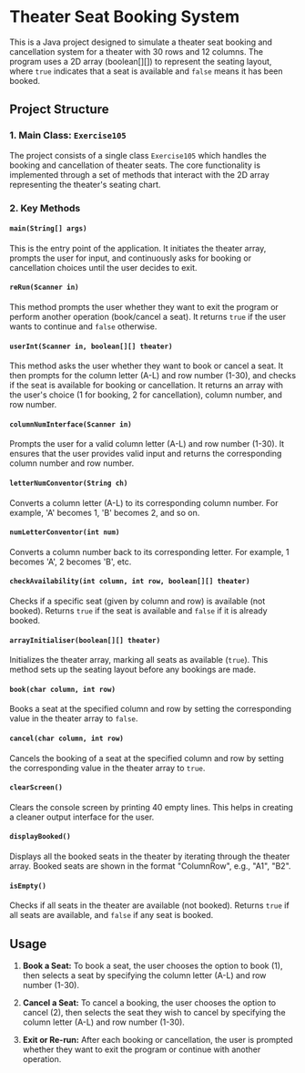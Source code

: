 # Theater Seat Booking System

This is a Java project designed to simulate a theater seat booking and cancellation system for a theater with 30 rows and 12 columns. The program uses a 2D array (boolean[][]) to represent the seating layout, where `true` indicates that a seat is available and `false` means it has been booked.

## Project Structure

### 1. **Main Class: `Exercise105`**

The project consists of a single class `Exercise105` which handles the booking and cancellation of theater seats. The core functionality is implemented through a set of methods that interact with the 2D array representing the theater's seating chart.

### 2. **Key Methods**

#### `main(String[] args)`
This is the entry point of the application. It initiates the theater array, prompts the user for input, and continuously asks for booking or cancellation choices until the user decides to exit.

#### `reRun(Scanner in)`
This method prompts the user whether they want to exit the program or perform another operation (book/cancel a seat). It returns `true` if the user wants to continue and `false` otherwise.

#### `userInt(Scanner in, boolean[][] theater)`
This method asks the user whether they want to book or cancel a seat. It then prompts for the column letter (A-L) and row number (1-30), and checks if the seat is available for booking or cancellation. It returns an array with the user's choice (1 for booking, 2 for cancellation), column number, and row number.

#### `columnNumInterface(Scanner in)`
Prompts the user for a valid column letter (A-L) and row number (1-30). It ensures that the user provides valid input and returns the corresponding column number and row number.

#### `letterNumConventor(String ch)`
Converts a column letter (A-L) to its corresponding column number. For example, 'A' becomes 1, 'B' becomes 2, and so on.

#### `numLetterConventor(int num)`
Converts a column number back to its corresponding letter. For example, 1 becomes 'A', 2 becomes 'B', etc.

#### `checkAvailability(int column, int row, boolean[][] theater)`
Checks if a specific seat (given by column and row) is available (not booked). Returns `true` if the seat is available and `false` if it is already booked.

#### `arrayInitialiser(boolean[][] theater)`
Initializes the theater array, marking all seats as available (`true`). This method sets up the seating layout before any bookings are made.

#### `book(char column, int row)`
Books a seat at the specified column and row by setting the corresponding value in the theater array to `false`.

#### `cancel(char column, int row)`
Cancels the booking of a seat at the specified column and row by setting the corresponding value in the theater array to `true`.

#### `clearScreen()`
Clears the console screen by printing 40 empty lines. This helps in creating a cleaner output interface for the user.

#### `displayBooked()`
Displays all the booked seats in the theater by iterating through the theater array. Booked seats are shown in the format "ColumnRow", e.g., "A1", "B2".

#### `isEmpty()`
Checks if all seats in the theater are available (not booked). Returns `true` if all seats are available, and `false` if any seat is booked.

## Usage

1. **Book a Seat:**
   To book a seat, the user chooses the option to book (1), then selects a seat by specifying the column letter (A-L) and row number (1-30).

2. **Cancel a Seat:**
   To cancel a booking, the user chooses the option to cancel (2), then selects the seat they wish to cancel by specifying the column letter (A-L) and row number (1-30).

3. **Exit or Re-run:**
   After each booking or cancellation, the user is prompted whether they want to exit the program or continue with another operation.


